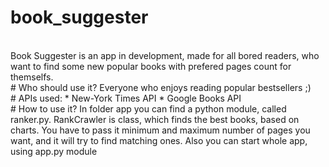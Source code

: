 # book_suggester
<br>
Book Suggester is an app in development, made for all bored readers, who want to find some new popular books with prefered pages 
count for themselfs.
<br>
# Who should use it?
Everyone who enjoys reading popular bestsellers ;)
<br>
# APIs used:
* New-York Times API
* Google Books API
<br>
# How to use it?
In folder app you can find a python module, called ranker.py.
RankCrawler is class, which finds the best books, based on charts.
You have to pass it minimum and maximum number of pages you want, and it will try to find matching ones.
Also you can start whole app, using app.py module
